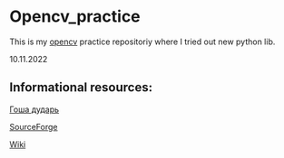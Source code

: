 # Opencv_practice

This is my [opencv](https://opencv.org/) practice repositoriy where I tried out new python lib. 

10.11.2022

## Informational resources:
[Гоша дударь](https://www.youtube.com/@gosha_dudar/videos)

[SourceForge](https://sourceforge.net/projects/opencvlibrary/files/4.6.0/opencv-4.6.0-vc14_vc15.exe/download)

[Wiki](https://ru.wikipedia.org/wiki/OpenCV)
